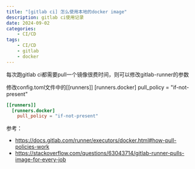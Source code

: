 ```yaml
---
title: "[gitlab ci] 怎么使用本地的docker image"
description: gitlab ci使用记录
date: 2024-09-02
categories:
    - CI/CD
tags:
    - CI/CD
    - gitlab
    - docker
---
```


每次跑gitlab ci都需要pull一个镜像很费时间，则可以修改gitlab-runner的参数

修改config.toml文件中的[[runners]] [runners.docker] pull_policy = "if-not-present"

```toml
[[runners]]
  [runners.docker]
    pull_policy = "if-not-present"
```

参考：

* <https://docs.gitlab.com/runner/executors/docker.html#how-pull-policies-work>
* <https://stackoverflow.com/questions/63043714/gitlab-runner-pulls-image-for-every-job>
